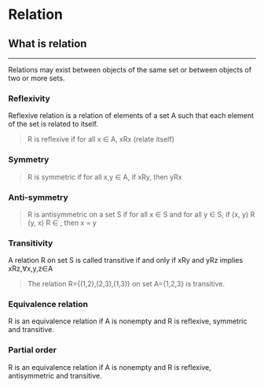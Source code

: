 # Relation
## What is relation
***
Relations may exist between objects of the same set or between objects of two or more sets.

### Reflexivity
Reflexive relation is a relation of elements of a set A such that each element of the set is related to itself.
> R is reflexive if for all x ∈ A, xRx (relate itself)

### Symmetry
> R is symmetric if for all x,y ∈ A, if xRy, then yRx
### Anti-symmetry
> R is antisymmetric on a set S if for all x ∈ S and for all y ∈ S, if (x, y) R (y, x) R ∈ , then x = y
### Transitivity
A relation R on set S is called transitive if and only if xRy and yRz implies xRz,∀x,y,z∈A
> The relation R={(1,2),(2,3),(1,3)} on set A={1,2,3} is transitive.

### Equivalence relation
R is an equivalence relation if A is nonempty and R is reflexive, symmetric and transitive.

### Partial order
R is an equivalence relation if A is nonempty and R is reflexive, antisymmetric and transitive.